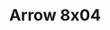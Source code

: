---
layout: episodios
title: "Arrow 8x04"
url_serie_padre: 'arrow/temporada-8'
category: 'series'
capitulo: 'yes'
anio: '2019'
prev: 'capitulo-3'
proximo: 'capitulo-5'
sandbox: allow-same-origin allow-forms
idioma: 'Latino/Subtitulado'
calidad: 'Full HD'
reproductores: ["https://upstream.to/embed-o76orbu83nw4.html","https://upstream.to/embed-tyniuhxdxxuu.html","https://www.ilovefembed.best/v/66ygzs0gdqg423z","https://upstream.to/embed-sgcsvmhj93af.html","https://www.ilovefembed.best/v/x1-6pa5mljqep8m"]
reproductor: 'fembed'
clasificacion: '+10'
tags:
- Ciencia-Ficcion
---